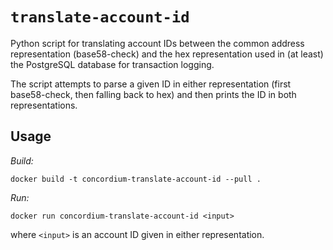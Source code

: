 # `translate-account-id`

Python script for translating account IDs between the common address representation (base58-check)
and the hex representation used in (at least) the PostgreSQL database for transaction logging.

The script attempts to parse a given ID in either representation
(first base58-check, then falling back to hex) and then prints the ID in both representations.

## Usage

*Build:*

```
docker build -t concordium-translate-account-id --pull .
```

*Run:*

```
docker run concordium-translate-account-id <input>
```

where `<input>` is an account ID given in either representation.
